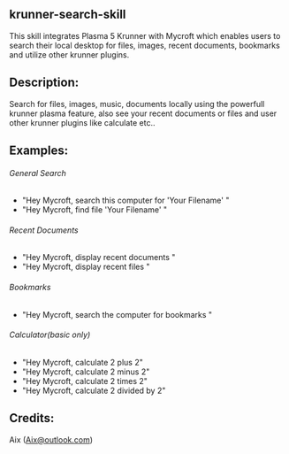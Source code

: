 ## krunner-search-skill
This skill integrates Plasma 5 Krunner with Mycroft which enables users to search their local desktop for files, images, recent documents, bookmarks and utilize other krunner plugins.

## Description:
Search for files, images, music, documents locally using the powerfull krunner plasma feature, also see your recent documents or files and user other krunner plugins like calculate etc..

## Examples: 
###### General Search
- "Hey Mycroft, search this computer for 'Your Filename' "
- "Hey Mycroft, find file 'Your Filename' "

###### Recent Documents
- "Hey Mycroft, display recent documents "
- "Hey Mycroft, display recent files "

###### Bookmarks
- "Hey Mycroft, search the computer for bookmarks "

###### Calculator(basic only)
- "Hey Mycroft, calculate 2 plus 2"
- "Hey Mycroft, calculate 2 minus 2"
- "Hey Mycroft, calculate 2 times 2"
- "Hey Mycroft, calculate 2 divided by 2"

## Credits:
Aix (Aix@outlook.com)
